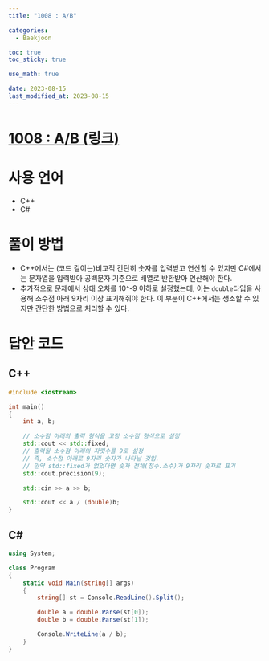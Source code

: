 ```yaml
---
title: "1008 : A/B" 

categories:
  - Baekjoon

toc: true
toc_sticky: true

use_math: true

date: 2023-08-15
last_modified_at: 2023-08-15
---
```


# [1008 : A/B (링크)](https://www.acmicpc.net/problem/1008)

# 사용 언어
- C++
- C#

# 풀이 방법
- C++에서는 (코드 길이는)비교적 간단히 숫자를 입력받고 연산할 수 있지만 C#에서는 문자열을 입력받아 공백문자 기준으로 배열로 반환받아 연산해야 한다.
- 추가적으로 문제에서 상대 오차를 10^-9 이하로 설정했는데, 이는 `double`타입을 사용해 소수점 아래 9자리 이상 표기해줘야 한다. 이 부분이 C++에서는 생소할 수 있지만 간단한 방법으로 처리할 수 있다.

# 답안 코드

## C++

```cpp
#include <iostream>

int main()
{
    int a, b;

    // 소수점 아래의 출력 형식을 고정 소수점 형식으로 설정
    std::cout << std::fixed;
    // 출력될 소수점 아래의 자릿수를 9로 설정 
    // 즉, 소수점 아래로 9자리 숫자가 나타날 것임.
    // 만약 std::fixed가 없었다면 숫자 전체(정수.소수)가 9자리 숫자로 표기
    std::cout.precision(9);

    std::cin >> a >> b;

    std::cout << a / (double)b;
}
```

## C#

```cs
using System;

class Program
{
    static void Main(string[] args)
    {
        string[] st = Console.ReadLine().Split();

        double a = double.Parse(st[0]);
        double b = double.Parse(st[1]);

        Console.WriteLine(a / b);
    }
}
```